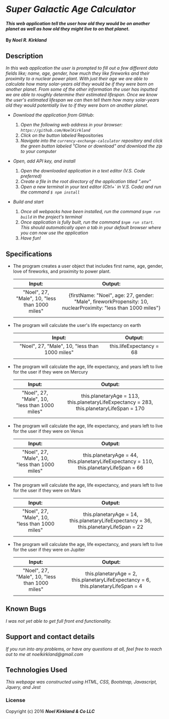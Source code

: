 # _Super Galactic Age Calculator_

#### _This web application tell the user how old they would be on another planet as well as how old they might live to on that planet._

#### By _**Noel R. Kirkland**_

## Description

_In this web application the user is prompted to fill out a few different data fields like; name, age, gender, how much they like fireworks and their proximity to a nuclear power plant. With just their age we are able to calculate how many solar-years old they would be if they were born on another planet. From some of the other information the user has inputted we are able to roughly determine their estimated lifespan. Once we know the user's estimated lifespan we can then tell them how many solar-years old they would potentially live to if they were born on another planet._

* _Download the application from GitHub_:
  1. _Open the following web address in your browser:
`https://github.com/NoelKirkland`_
  2. _Click on the button labeled_ Repositories
  3. _Navigate into the `currency-exchange-calculator` repository and click the green button labeled "Clone or download" and download the zip to your computer_

* _Open, add API key, and install_
  1. _Open the downloaded application in a text editor (V.S. Code preferred)_
  2. _Create a file in the root directory of the application titled ".env"_
  3. _Open a new terminal in your text editor (Ctrl+` in V.S. Code) and run the command <code>$ npm install</code>_

* _Build and start_
  1. _Once all webpacks have been installed, run the command `$npm run build` in the project's terminal_
  2. _Once application is fully built, run the command `$npm run start`. This should automatically open a tab in your default browser where you can now use the application_
  3. _Have fun!_


## Specifications

* The program creates a user object that includes first name, age, gender, love of fireworks, and proximity to power plant. 

  | Input: | Output: |
  | :---: | :---: |
  | "Noel", 27, "Male", 10, "less than 1000 miles" | {firstName: "Noel", age: 27, gender: "Male", fireworkPropensity: 10, nuclearProximity: "less than 1000 miles"} |
  |||

* The program will calculate the user's life expectancy on earth

  | Input: | Output: |
  | :---: | :---: |
  | "Noel", 27, "Male", 10, "less than 1000 miles" | this.lifeExpectancy = 68 |
  |||

* The program will calculate the age, life expectancy, and years left to live for the user if they were on Mercury

  | Input: | Output: |
  | :---: | :---: |
  | "Noel", 27, "Male", 10, "less than 1000 miles" | this.planetaryAge = 113, this.planetaryLifeExpectancy = 283, this.planetaryLifeSpan = 170 |
  |||

* The program will calculate the age, life expectancy, and years left to live for the user if they were on Venus

  | Input: | Output: |
  | :---: | :---: |
  | "Noel", 27, "Male", 10, "less than 1000 miles" | this.planetaryAge = 44, this.planetaryLifeExpectancy = 110, this.planetaryLifeSpan = 66 |
  |||

* The program will calculate the age, life expectancy, and years left to live for the user if they were on Mars

  | Input: | Output: |
  | :---: | :---: |
  | "Noel", 27, "Male", 10, "less than 1000 miles" | this.planetaryAge = 14, this.planetaryLifeExpectancy = 36, this.planetaryLifeSpan = 22 |
  |||

* The program will calculate the age, life expectancy, and years left to live for the user if they were on Jupiter

  | Input: | Output: |
  | :---: | :---: |
  | "Noel", 27, "Male", 10, "less than 1000 miles" | this.planetaryAge = 2, this.planetaryLifeExpectancy = 6, this.planetaryLifeSpan = 4 |
  |||

## Known Bugs

_I was not yet able to get full front end functionality._

## Support and contact details

_If you run into any problems, or have any questions at all, feel free to reach out to me at noelkirkland@gmail.com_

## Technologies Used

_This webpage was constructed using HTML, CSS, Bootstrap, Javascript, Jquery, and Jest_

### License

Copyright (c) 2016 **_Noel Kirkland & Co LLC_**